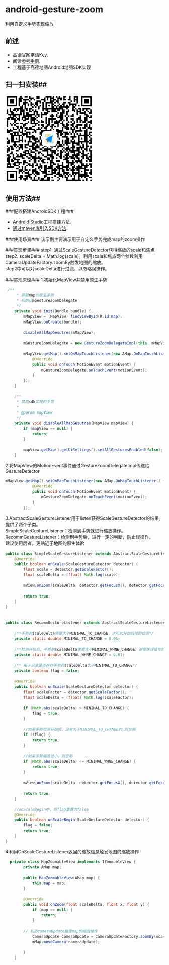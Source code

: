 # android-gesture-zoom
利用自定义手势实现缩放

## 前述 ##
- [高德官网申请Key](http://lbs.amap.com/dev/#/).
- 阅读[参考手册](http://a.amap.com/lbs/static/unzip/Android_Map_Doc/index.html).
- 工程基于高德地图Android地图SDK实现

## 扫一扫安装##
![Screenshot](https://raw.githubusercontent.com/amap-demo/android-gesture-zoom/master/android_gesutre_zoom/apk/1486093135.png)  

## 使用方法##
###配置搭建AndroidSDK工程###
- [Android Studio工程搭建方法](http://lbs.amap.com/api/android-sdk/guide/creat-project/android-studio-creat-project/#add-jars).
- [通过maven库引入SDK方法](http://lbsbbs.amap.com/forum.php?mod=viewthread&tid=18786).

###使用场景###
该示例主要演示用于自定义手势完成map的zoom操作

###实现步骤###
step1. 通过ScaleGestureDetector获得缩放的scale和焦点<br />
step2. scaleDelta = Math.log(scale)。利用scale和焦点两个参数利用CameraUpdateFactory.zoomBy触发地图的缩放。<br />
step2中可以对scaleDelta进行过滤，以忽略误操作。

###实现原理###
1.初始化MapView并禁用原生手势
```java
 /**
     * 屏蔽map的原生手势
     * 初始化mGestureZoomDelegate
     */
    private void init(Bundle bundle) {
        mMapView = (MapView) findViewById(R.id.map);
        mMapView.onCreate(bundle);

        disableAllMapGesutres(mMapView);

        mGestureZoomDelegate = new GestureZoomDelegateImpl(this, mMapView.getMap(), IGestureZoomDelegate.RECOMM_MODE);

        mMapView.getMap().setOnMapTouchListener(new AMap.OnMapTouchListener() {
            @Override
            public void onTouch(MotionEvent motionEvent) {
                mGestureZoomDelegate.onTouchEvent(motionEvent);
            }
        });
    }

    /**
     * 禁用sdk实现的手势
     *
     * @param mapView
     */
    private void disableAllMapGesutres(MapView mapView) {
        if (mapView == null) {
            return;
        }

        mapView.getMap().getUiSettings().setAllGesturesEnabled(false);
    }
```
2.将MapView的MotionEvent事件通过GestureZoomDelegateImpl传递给GestureDetector
```java
mMapView.getMap().setOnMapTouchListener(new AMap.OnMapTouchListener() {
            @Override
            public void onTouch(MotionEvent motionEvent) {
                mGestureZoomDelegate.onTouchEvent(motionEvent);
            }
        });

```

3.AbstractScaleGestureListener用于listen获得ScaleGestureDetector的结果。提供了两个子类。<br />
SimpleScaleGestureListener：检测到手势就进行缩放操作。<br />
RecommGestureListener：检测到手势后，进行一定的判断，防止误操作。<br />
建议使用后者，更贴近于地图的原生体验
```java
public class SimpleScaleGestureListener extends AbstractScaleGestureListener {
    @Override
    public boolean onScale(ScaleGestureDetector detector) {
        float scale = detector.getScaleFactor();
        float scaleDelta = (float) Math.log(scale);

        mView.onZoom(scaleDelta, detector.getFocusX(), detector.getFocusY());

        return true;
    }
}


public class RecommGestureListener extends AbstractScaleGestureListener  {

    /**手势的scaleDelta需要大于MINIMAL_TO_CHANGE，才可以开始后续的检测*/
    private static double MINIMAL_TO_CHANGE = 0.06;

    /**检测开始后，手势的scaleDelta需要大于MIMIMAL_WHNE_CHANGE。避免失误操作的问题*/
    private static double MINIMAL_WHNE_CHANGE = 0.01;

    /** 用于记录是否存在手势的scaleDelta大于MINIMAL_TO_CHANGE*/
    private boolean flag = false;

    @Override
    public boolean onScale(ScaleGestureDetector detector) {
        float scaleFactor = detector.getScaleFactor();
        float scaleDelta = (float) Math.log(scaleFactor);

        if (Math.abs(scaleDelta) > MINIMAL_TO_CHANGE) {
            flag = true;
        }

        //如果手势检测开始后，没有大于MINIMAL_TO_CHANGE的,则忽略
        if (!flag) {
            return true;
        }

        //如果手势幅度过小，则忽略
        if (Math.abs(scaleDelta) <= MINIMAL_WHNE_CHANGE) {
            return true;
        }

        mView.onZoom(scaleDelta, detector.getFocusX(), detector.getFocusY());

        return true;
    }

    //onScaleBegin中，将flag重置为false
    @Override
    public boolean onScaleBegin(ScaleGestureDetector detector) {
        flag = false;
        return true;
    }
}


```



4.利用OnScaleGestureListener返回的缩放信息触发地图的缩放操作
```java
  private class MapZoomableView implements IZoomableView {
        private AMap map;

        public MapZoomableView(AMap map) {
            this.map = map;
        }

        @Override
        public void onZoom(float scaleDelta, float x, float y) {
            if (map == null) {
                return;
            }
	    
	    // 利用cameraUpdate触发map的缩放操作	    
            CameraUpdate cameraUpdate = CameraUpdateFactory.zoomBy(scaleDelta, new Point(Util.createPoint(x, y)));
            mMap.moveCamera(cameraUpdate);

        }
    }
```
